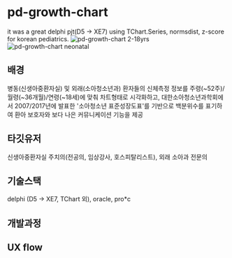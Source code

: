 # pd-growth-chart
it was a great delphi pjt(D5 -> XE7) using TChart.Series, normsdist, z-score for korean pediatrics.
![pd-growth-chart 2-18yrs](./images/pd-2-18.jpg)
![pd-growth-chart neonatal](./images/pd-neonatal.jpg)

## 배경
병동(신생아중환자실) 및 외래(소아청소년과) 환자들의 신체측정 정보를 주령(~52주)/월령(~36개월)/연령(~18세)에 맞춰 차트형태로 시각화하고, 대한소아청소년과학회에서 2007/2017년에 발표한 '소아청소년 표준성장도표'를 기반으로 백분위수를 표기하여 환아 보호자와 보다 나은 커뮤니케이션 기능을 제공

## 타깃유저
신생아중환자실 주치의(전공의, 임상강사, 호스피탈리스트), 외래 소아과 전문의

## 기술스택
delphi (D5 -> XE7, TChart 외), oracle, pro*c

## 개발과정

## UX flow
